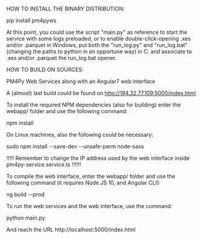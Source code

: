 HOW TO INSTALL THE BINARY DISTRIBUTION:

pip install pm4pyws

At this point, you could use the script "main.py" as reference to start the service with some logs preloaded,
or to enable double-click-opening .xes and/or .parquet in Windows,
put both the "run_log.py" and "run_log.bat" (changing the paths to python in an opportune way)
in C: and associate to .xes and/or .parquet the run_log.bat opener.


HOW TO BUILD ON SOURCES:

PM4Py Web Services along with an Angular7 web interface

A (almost) last build could be found on http://194.32.77.109:5000/index.html


To install the required NPM dependencies (also for building) enter the webapp/ folder and use the following command:

npm install



On Linux machines, also the following could be necessary:

sudo npm install --save-dev  --unsafe-perm node-sass


!!!!! Remember to change the IP address used by the web interface inside pm4py-service.service.ts !!!!!!



To compile the web interface, enter the webapp/ folder and use the following command
(it requires Node.JS 10, and Angular CLI):

ng build --prod



To run the web services and the web interface, use the command:

python main.py

And reach the URL http://localhost:5000/index.html